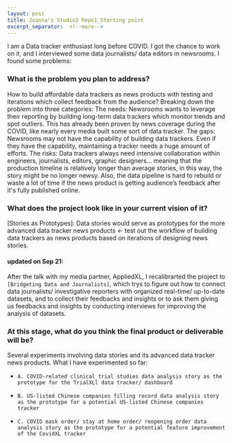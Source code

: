 ```yaml
---
layout: post
title: Joanna's Studio3 Repo1_Starting point
excerpt_separator:  <!--more-->
---
```


I am a Data tracker enthusiast long before COVID. I got the chance to work on it, and I interviewed some data journalists/ data editors in newsrooms. I found some problems:

### What is the problem you plan to address?

How to build affordable data trackers as news products with testing and iterations which collect feedback from the audience? Breaking down the problem into three categories:
The needs: Newsrooms wants to leverage their reporting by building long-term data trackers which monitor trends and spot outliers. This has already been proven by news coverage during the COVID, like nearly every media built some sort of data tracker.
The gaps: Newsrooms may not have the capability of building data trackers. Even if they have the capability, maintaining a tracker needs a huge amount of efforts.
The risks: Data trackers always need intensive collaboration within engineers, journalists, editors, graphic designers… meaning that the production timeline is relatively longer than average stories, in this way, the story might be no longer newsy. Also, the data pipeline is hard to rebuild or waste a lot of time if the news product is getting audience’s feedback after it's fully published online.

### What does the project look like in your current vision of it?

[Stories as Prototypes]:
Data stories would serve as prototypes for the more advanced data tracker news products <- test out the workflow of building data trackers as news products based on iterations of designing news stories.

#### updated on Sep 21:
After the talk with my media partner, AppliedXL, I recalibrarted the project to ```[Bridgeting Data and Journalists]```, which trys to figure out how to connect data journalists/ investigative reporters with organized real-time/ up-to-date datasets, and to collect their feedbacks and insights or to ask them giving us feedbacks and insights by conducting interviews for improving the analysis of datasets. 

### At this stage, what do you think the final product or deliverable will be?


Several experiments involving data stories and its advanced data tracker news products. What I have experimented so far:


* ```A. COVID-related clinical trial studies data analysis story as the prototype for the TrialXLl data tracker/ dashboard```

* ```B. US-listed Chinese companies filling record data analysis story as the prototype for a potential US-listed Chinese companies tracker```

* ```C. COVID mask order/ stay at home order/ reopening order data analysis story as the prototype for a potential feature improvement of the CovidXL tracker```


